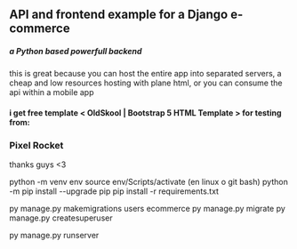 ## API and frontend example for a Django e-commerce #
##### a Python based powerfull backend
 this is great because you can host the entire app into separated servers, a cheap and low resources hosting with plane html, or you can consume the api within a mobile app
#### i get free template < OldSkool | Bootstrap 5 HTML Template > for testing from:
### Pixel Rocket
thanks guys <3






python -m venv env
source env/Scripts/activate (en linux o git bash)
python -m pip install --upgrade pip
pip install -r requirements.txt

py manage.py makemigrations users ecommerce
py manage.py migrate
py manage.py createsuperuser


py manage.py runserver